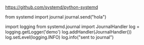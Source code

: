 https://github.com/systemd/python-systemd

from systemd import journal
journal.send("hola")

import logging
from systemd.journal import JournalHandler
log = logging.getLogger('demo')
log.addHandler(JournalHandler())
log.setLevel(logging.INFO)
log.info("sent to journal")

